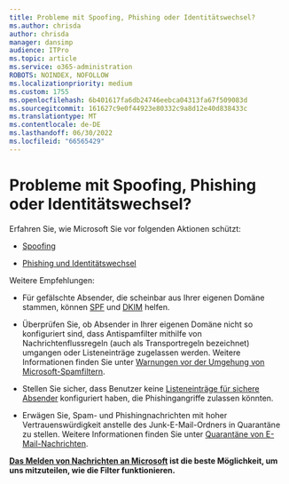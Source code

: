 ```yaml
---
title: Probleme mit Spoofing, Phishing oder Identitätswechsel?
ms.author: chrisda
author: chrisda
manager: dansimp
audience: ITPro
ms.topic: article
ms.service: o365-administration
ROBOTS: NOINDEX, NOFOLLOW
ms.localizationpriority: medium
ms.custom: 1755
ms.openlocfilehash: 6b401617fa6db24746eebca04313fa67f509083d
ms.sourcegitcommit: 161627c9e0f44923e80332c9a8d12e40d838433c
ms.translationtype: MT
ms.contentlocale: de-DE
ms.lasthandoff: 06/30/2022
ms.locfileid: "66565429"
---
```

# <a name="issues-with-spoofing-phishing-or-impersonation"></a>Probleme mit Spoofing, Phishing oder Identitätswechsel?

Erfahren Sie, wie Microsoft Sie vor folgenden Aktionen schützt:

- [Spoofing](https://docs.microsoft.com/microsoft-365/security/office-365-security/anti-spoofing-protection)

- [Phishing und Identitätswechsel](https://docs.microsoft.com/microsoft-365/security/office-365-security/atp-anti-phishing)

Weitere Empfehlungen:

- Für gefälschte Absender, die scheinbar aus Ihrer eigenen Domäne stammen, können [SPF](https://docs.microsoft.com/microsoft-365/security/office-365-security/set-up-spf-in-office-365-to-help-prevent-spoofing) und [DKIM](https://docs.microsoft.com/microsoft-365/security/office-365-security/use-dkim-to-validate-outbound-email) helfen.

- Überprüfen Sie, ob Absender in Ihrer eigenen Domäne nicht so konfiguriert sind, dass Antispamfilter mithilfe von Nachrichtenflussregeln (auch als Transportregeln bezeichnet) umgangen oder Listeneinträge zugelassen werden. Weitere Informationen finden Sie unter [Warnungen vor der Umgehung von Microsoft-Spamfiltern](https://docs.microsoft.com/exchange/troubleshoot/antispam/cautions-against-bypassing-spam-filters).

- Stellen Sie sicher, dass Benutzer keine [Listeneinträge für sichere Absender](https://support.microsoft.com/office/add-recipients-of-my-email-messages-to-the-safe-senders-list-be1baea0-beab-4a30-b968-9004332336ce) konfiguriert haben, die Phishingangriffe zulassen könnten.

- Erwägen Sie, Spam- und Phishingnachrichten mit hoher Vertrauenswürdigkeit anstelle des Junk-E-Mail-Ordners in Quarantäne zu stellen. Weitere Informationen finden Sie unter [Quarantäne von E-Mail-Nachrichten](https://docs.microsoft.com/microsoft-365/security/office-365-security/quarantine-email-messages).

**[Das Melden von Nachrichten an Microsoft](https://support.microsoft.com/office/use-the-report-message-add-in-b5caa9f1-cdf3-4443-af8c-ff724ea719d2) ist die beste Möglichkeit, um uns mitzuteilen, wie die Filter funktionieren.**
